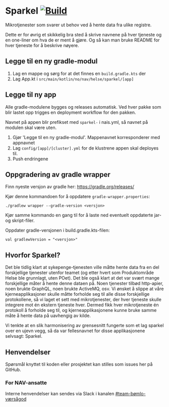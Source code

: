 # Sparkel [![Build](https://github.com/navikt/helse-sparkelapper/actions/workflows/build.yml/badge.svg)](https://github.com/navikt/helse-sparkelapper/actions/workflows/build.yml)

Mikrotjenester som svarer ut behov ved å hente data fra ulike registre.

Dette er for øvrig et skikkelig bra sted å skrive navnene på hver tjeneste og en one-liner om hva de er ment å gjøre. Og så kan man bruke README for hver tjeneste for å beskrive nøyere.

## Legge til en ny gradle-modul

1. Lag en mappe og sørg for at det finnes en `build.gradle.kts` der
2. Lag App.kt i `src/main/kotlin/no/nav/helse/sparkel/[app]`

## Legge til ny app

Alle gradle-modulene bygges og releases automatisk.
Ved hver pakke som blir lastet opp trigges en deployment workflow for den pakken.

Navnet på appen blir prefikset med `sparkel-` i nais.yml, så navnet på modulen skal være uten.

1. Gjør 'Legge til en ny gradle-modul'. Mappenavnet korresponderer med appnavnet
2. Lag `config/[app]/[cluster].yml` for de klustrene appen skal deployes til.
3. Push endringene

## Oppgradering av gradle wrapper

Finn nyeste versjon av gradle her: https://gradle.org/releases/

Kjør denne kommandoen for å oppdatere `gradle-wrapper.properties`:

`./gradlew wrapper --gradle-version <versjon>`

Kjør samme kommando en gang til for å laste ned eventuelt oppdaterte jar- og skript-filer.

Oppdater gradle-versjonen i build.gradle.kts-filen:

`val gradlewVersion = "<versjon>"`

## Hvorfor Sparkel?

Det ble tidlig klart at sykepenge-tjenesten ville måtte hente data fra en del forskjellige tjenester utenfor teamet (og etter hvert som Produktområde Helse ble grunnlagt, uten POet). Det ble også klart at det var svært mange forskjellige måter å hente denne dataen på. Noen tjenester tilbød http-apier, noen brukte GraphQL, noen brukte ActiveMQ, osv. Vi ønsket å slippe at våre kjerneapplikasjoner skulle måtte forholde seg til alle disse forskjellige protokollene, så vi laget et sett med mikrotjenester, der hver tjeneste skulle integrere mot én ekstern tjeneste hver. Dermed fikk hver mikrotjeneste én protokoll å forholde seg til, og kjerneapplikasjonene kunne bruke samme måte å hente data på uavhengig av kilde.

Vi tenkte at en slik harmonisering av grensesnitt fungerte som et lag sparkel over en ujevn vegg, så da var fellesnavnet for disse applikasjonene selvsagt: Sparkel.

## Henvendelser

Spørsmål knyttet til koden eller prosjektet kan stilles som issues her på GitHub.

### For NAV-ansatte

Interne henvendelser kan sendes via Slack i kanalen [#team-bømlo-værsågod](https://nav-it.slack.com/archives/C019637N90X)
